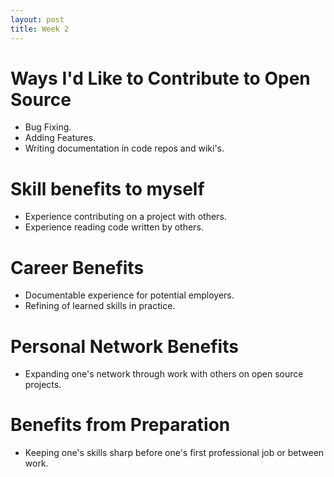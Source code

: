 ```yaml
---
layout: post
title: Week 2
---
```



# Ways I'd Like to Contribute to Open Source
* Bug Fixing.
* Adding Features.
* Writing documentation in code repos and wiki's.

# Skill benefits to myself
* Experience contributing on a project with others.
* Experience reading code written by others.

# Career Benefits
* Documentable experience for potential employers.
* Refining of learned skills in practice.

# Personal Network Benefits
* Expanding one's network through work with others on open source projects.

# Benefits from Preparation
* Keeping one's skills sharp before one's first professional job or between work.
